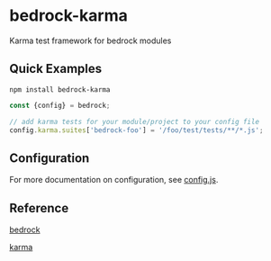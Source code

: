 # bedrock-karma
Karma test framework for bedrock modules

## Quick Examples

```
npm install bedrock-karma
```

```js
const {config} = bedrock;

// add karma tests for your module/project to your config file
config.karma.suites['bedrock-foo'] = '/foo/test/tests/**/*.js';
```


## Configuration

For more documentation on configuration, see [config.js](./lib/config.js).


## Reference
[bedrock](https://github.com/digitalbazaar/bedrock)

[karma](https://github.com/karma-runner/karma)
